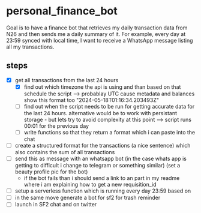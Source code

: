 # personal_finance_bot

Goal is to have a finance bot that retrieves my daily transaction data from N26 and then sends me a daily summary of it. For example, every day at 23:59 synced with local time, I want to receive a WhatsApp message listing all my transactions.

## steps

- [x] get all transactions from the last 24 hours
    - [x] find out which timezone the api is using and than based on that schedule the script --> probablay UTC cause metadata and balances show this format too "2024-05-18T01:16:34.203493Z"
    - [ ] find out when the script needs to be run for getting accurate data for the last 24 hours. alternative would be to work with persistant storage - but lets try to avoid complexity at this point --> script runs 00:01 for the previous day
    - [ ] write functions so that they return a format which i can paste into the chat
- [ ] create a structured format for the transactions (a nice sentence) which also contains the sum of all transactions
- [ ] send this as message with an whatsapp bot (in the case whats app is getting to difficult i change to telegram or something similar) (set a beauty profile pic for the bot)
    - if the bot fails than i should send a link to an part in my readme where i am explaining how to get a new requisition_id
- [ ] setup a serverless function which is running every day 23:59 based on 
- [ ] in the same move generate a bot for sf2 for trash reminder
- [ ] launch in SF2 chat and on twitter